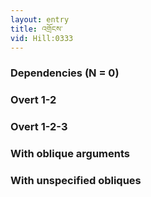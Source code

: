 ```yaml
---
layout: entry
title: འགྲོངས་
vid: Hill:0333
---
```

### Dependencies (N = 0)


### Overt 1-2


### Overt 1-2-3


### With oblique arguments


### With unspecified obliques
